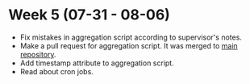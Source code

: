 # Week 5 (07-31 - 08-06)

*   Fix mistakes in aggregation script according to supervisor's notes.
*   Make a pull request for aggregation script. It was merged to [main repository](https://github.com/vkuznet/CMSSpark).
*   Add timestamp attribute to aggregation script.
*   Read about cron jobs.